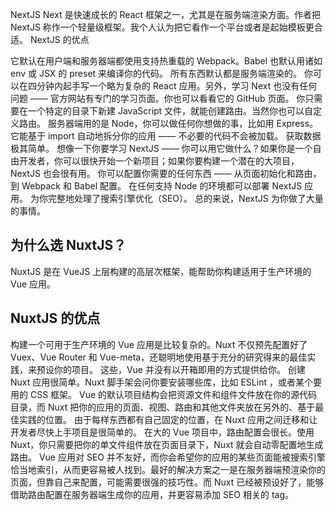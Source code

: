 NextJS
Next 是快速成长的 React 框架之一，尤其是在服务端渲染方面。作者把 NextJS 称作一个轻量级框架。我个人认为把它看作一个平台或者是起始模板更合适。
NextJS 的优点

它默认在用户端和服务器端都使用支持热重载的 Webpack。Babel 也默认用诸如 env 或 JSX 的 preset 来编译你的代码。
所有东西默认都是服务端渲染的。
你可以在四分钟内起手写一个略为复杂的 React 应用。另外，学习 Next 也没有任何问题 —— 官方网站有专门的学习页面。你也可以看看它的 GitHub 页面。
你只需要在一个特定的目录下新建 JavaScript 文件，就能创建路由。当然你也可以自定义路由。
服务器端用的是 Node，你可以做任何你想做的事，比如用 Express。
它能基于 import 自动地拆分你的应用 —— 不必要的代码不会被加载。
获取数据极其简单。
想像一下你要学习 NextJS —— 你可以用它做什么？如果你是一个自由开发者，你可以很快开始一个新项目；如果你要构建一个潜在的大项目，NextJS 也会很有用。
你可以配置你需要的任何东西 —— 从页面初始化和路由，到 Webpack 和 Babel 配置。
在任何支持 Node 的环境都可以部署 NextJS 应用。
为你完整地处理了搜索引擎优化（SEO）。
总的来说，NextJS 为你做了大量的事情。

## 为什么选 NuxtJS？

NuxtJS 是在 VueJS 上层构建的高层次框架，能帮助你构建适用于生产环境的 Vue 应用。

## NuxtJS 的优点

构建一个可用于生产环境的 Vue 应用是比较复杂的。Nuxt 不仅预先配置好了 Vuex、Vue Router 和 Vue-meta，还聪明地使用基于充分的研究得来的最佳实践，来预设你的项目。 这些，Vue 并没有以开箱即用的方式提供给你。
创建 Nuxt 应用很简单。Nuxt 脚手架会问你要安装哪些库，比如 ESLint ，或者某个要用的 CSS 框架。
Vue 的默认项目结构会把资源文件和组件文件放在你的源代码目录，而 Nuxt 把你的应用的页面、视图、路由和其他文件夹放在另外的、基于最佳实践的位置。
由于每样东西都有自己固定的位置，在 Nuxt 应用之间迁移和让开发者尽快上手项目是很简单的。
在大的 Vue 项目中，路由配置会很长。使用 Nuxt，你只需要把你的单文件组件放在页面目录下，Nuxt 就会自动零配置地生成路由。
Vue 应用对 SEO 并不友好，而你会希望你的应用的某些页面能被搜索引擎恰当地索引，从而更容易被人找到。最好的解决方案之一是在服务器端预渲染你的页面，但靠自己来配置，可能需要很强的技巧性。而 Nuxt 已经被预设好了，能够借助路由配置在服务器端生成你的应用，并更容易添加 SEO 相关的 tag。
